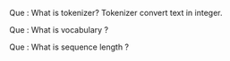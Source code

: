 Que : What is tokenizer?
Tokenizer convert text in integer.

Que : What is vocabulary ? 

Que : What is sequence length ?

